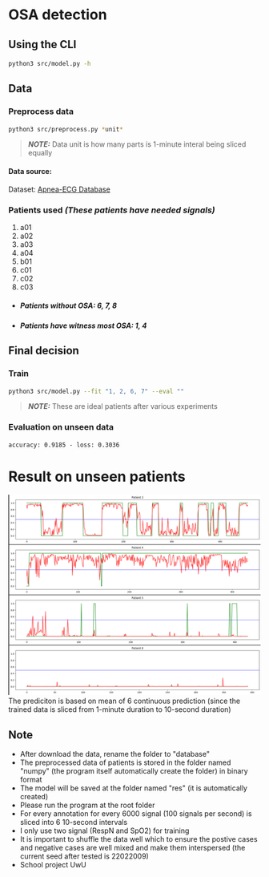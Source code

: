# OSA detection

## Using the CLI

```zsh
python3 src/model.py -h
```

## Data

### Preprocess data

```zsh
python3 src/preprocess.py *unit*
```

> **_NOTE:_** Data unit is how many parts is 1-minute interal being sliced equally

#### Data source:

Dataset: [Apnea-ECG Database](https://physionet.org/content/apnea-ecg/1.0.0/)

### Patients used _(These patients have needed signals)_

1. a01
1. a02
1. a03
1. a04
1. b01
1. c01
1. c02
1. c03

-   ##### Patients without OSA: 6, 7, 8
-   ##### Patients have witness most OSA: 1, 4

## Final decision

### Train

```zsh
python3 src/model.py --fit "1, 2, 6, 7" --eval ""
```

> **_NOTE:_** These are ideal patients after various experiments

### Evaluation on unseen data

```
accuracy: 0.9185 - loss: 0.3036
```

# Result on unseen patients

![](plot.png)
The prediciton is based on mean of 6 continuous prediction (since the trained data is sliced from 1-minute duration to 10-second duration)

## Note

-   After download the data, rename the folder to "database"
-   The preprocessed data of patients is stored in the folder named "numpy" (the program itself automatically create the folder) in binary format
-   The model will be saved at the folder named "res" (it is automatically created)
-   Please run the program at the root folder
-   For every annotation for every 6000 signal (100 signals per second) is sliced into 6 10-second intervals
-   I only use two signal (RespN and SpO2) for training
-   It is important to shuffle the data well which to ensure the postive cases and negative cases are well mixed and make them interspersed (the current seed after tested is 22022009)
-   School project UwU
